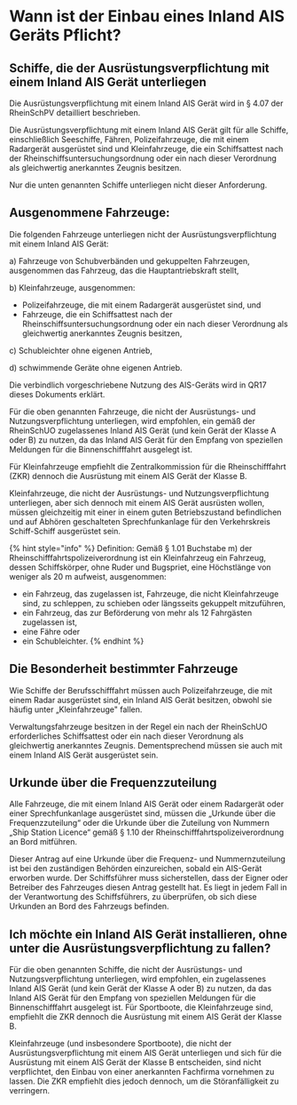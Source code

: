 # Wann ist der Einbau eines Inland AIS Geräts Pflicht?

## **Schiffe, die der Ausrüstungsverpflichtung mit einem Inland AIS Gerät unterliegen**

Die Ausrüstungsverpflichtung mit einem Inland AIS Gerät wird in § 4.07 der RheinSchPV detailliert beschrieben.

Die Ausrüstungsverpflichtung mit einem Inland AIS Gerät gilt für alle Schiffe, einschließlich Seeschiffe, Fähren, Polizeifahrzeuge, die mit einem Radargerät ausgerüstet sind und Kleinfahrzeuge, die ein Schiffsattest nach der Rheinschiffsuntersuchungsordnung oder ein nach dieser Verordnung als gleichwertig anerkanntes Zeugnis besitzen.

Nur die unten genannten Schiffe unterliegen nicht dieser Anforderung.

## **Ausgenommene Fahrzeuge:**

Die folgenden Fahrzeuge unterliegen nicht der Ausrüstungsverpflichtung mit einem Inland AIS Gerät:

a\) Fahrzeuge von Schubverbänden und gekuppelten Fahrzeugen, ausgenommen das Fahrzeug, das die Hauptantriebskraft stellt,

b\) Kleinfahrzeuge, ausgenommen:

* Polizeifahrzeuge, die mit einem Radargerät ausgerüstet sind, und
* Fahrzeuge, die ein Schiffsattest nach der Rheinschiffsuntersuchungsordnung oder ein nach dieser Verordnung als gleichwertig anerkanntes Zeugnis besitzen,

c\) Schubleichter ohne eigenen Antrieb,

d\) schwimmende Geräte ohne eigenen Antrieb.

Die verbindlich vorgeschriebene Nutzung des AIS-Geräts wird in QR17 dieses Dokuments erklärt.

Für die oben genannten Fahrzeuge, die nicht der Ausrüstungs- und Nutzungsverpflichtung unterliegen, wird empfohlen, ein gemäß der RheinSchUO zugelassenes Inland AIS Gerät \(und kein Gerät der Klasse A oder B\) zu nutzen, da das Inland AIS Gerät für den Empfang von speziellen Meldungen für die Binnenschifffahrt ausgelegt ist.

Für Kleinfahrzeuge empfiehlt die Zentralkommission für die Rheinschifffahrt \(ZKR\) dennoch die Ausrüstung mit einem AIS Gerät der Klasse B.

Kleinfahrzeuge, die nicht der Ausrüstungs- und Nutzungsverpflichtung unterliegen, aber sich dennoch mit einem AIS Gerät ausrüsten wollen, müssen gleichzeitig mit einer in einem guten Betriebszustand befindlichen und auf Abhören geschalteten Sprechfunkanlage für den Verkehrskreis Schiff-Schiff ausgerüstet sein.

{% hint style="info" %}
Definition: Gemäß § 1.01 Buchstabe m\) der Rheinschifffahrtspolizeiverordnung ist ein Kleinfahrzeug ein Fahrzeug, dessen Schiffskörper, ohne Ruder und Bugspriet, eine Höchstlänge von weniger als 20 m aufweist, ausgenommen:

* ein Fahrzeug, das zugelassen ist, Fahrzeuge, die nicht Kleinfahrzeuge sind, zu schleppen, zu schieben oder längsseits gekuppelt mitzuführen,
* ein Fahrzeug, das zur Beförderung von mehr als 12 Fahrgästen zugelassen ist,
* eine Fähre oder
* ein Schubleichter.
{% endhint %}

## **Die Besonderheit bestimmter Fahrzeuge**

Wie Schiffe der Berufsschifffahrt müssen auch Polizeifahrzeuge, die mit einem Radar ausgerüstet sind, ein Inland AIS Gerät besitzen, obwohl sie häufig unter „Kleinfahrzeuge" fallen.

Verwaltungsfahrzeuge besitzen in der Regel ein nach der RheinSchUO erforderliches Schiffsattest oder ein nach dieser Verordnung als gleichwertig anerkanntes Zeugnis. Dementsprechend müssen sie auch mit einem Inland AIS Gerät ausgerüstet sein.

## **Urkunde über die Frequenzzuteilung**

Alle Fahrzeuge, die mit einem Inland AIS Gerät oder einem Radargerät oder einer Sprechfunkanlage ausgerüstet sind, müssen die „Urkunde über die Frequenzzuteilung“ oder die Urkunde über die Zuteilung von Nummern „Ship Station Licence“ gemäß § 1.10 der Rheinschifffahrtspolizeiverordnung an Bord mitführen.

Dieser Antrag auf eine Urkunde über die Frequenz- und Nummernzuteilung ist bei den zuständigen Behörden einzureichen, sobald ein AIS-Gerät erworben wurde. Der Schiffsführer muss sicherstellen, dass der Eigner oder Betreiber des Fahrzeuges diesen Antrag gestellt hat. Es liegt in jedem Fall in der Verantwortung des Schiffsführers, zu überprüfen, ob sich diese Urkunden an Bord des Fahrzeugs befinden.

## **Ich möchte ein Inland AIS Gerät installieren, ohne unter die Ausrüstungsverpflichtung zu fallen?**

Für die oben genannten Schiffe, die nicht der Ausrüstungs- und Nutzungsverpflichtung unterliegen, wird empfohlen, ein zugelassenes Inland AIS Gerät \(und kein Gerät der Klasse A oder B\) zu nutzen, da das Inland AIS Gerät für den Empfang von speziellen Meldungen für die Binnenschifffahrt ausgelegt ist. Für Sportboote, die Kleinfahrzeuge sind, empfiehlt die ZKR dennoch die Ausrüstung mit einem AIS Gerät der Klasse B.

Kleinfahrzeuge \(und insbesondere Sportboote\), die nicht der Ausrüstungsverpflichtung mit einem AIS Gerät unterliegen und sich für die Ausrüstung mit einem AIS Gerät der Klasse B entscheiden, sind nicht verpflichtet, den Einbau von einer anerkannten Fachfirma vornehmen zu lassen. Die ZKR empfiehlt dies jedoch dennoch, um die Störanfälligkeit zu verringern.

